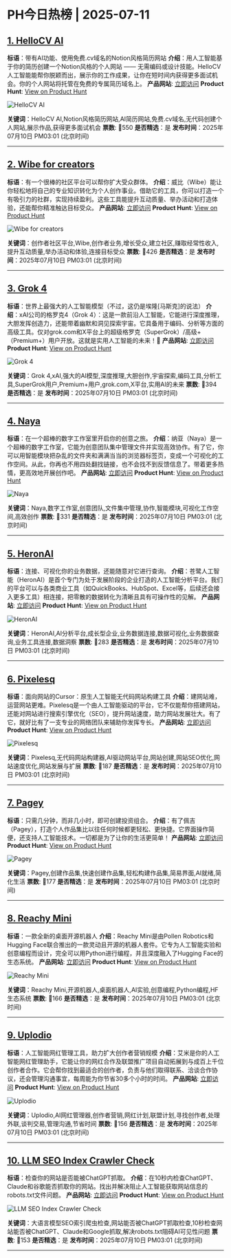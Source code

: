 # PH今日热榜 | 2025-07-11

## [1. HelloCV AI](https://www.producthunt.com/products/hellocv-ai-2?utm_campaign=producthunt-api&utm_medium=api-v2&utm_source=Application%3A+dev+%28ID%3A+189358%29)
**标语**：带有AI功能、使用免费.cv域名的Notion风格简历网站
**介绍**：用人工智能基于你的简历创建一个Notion风格的个人网站 —— 无需编码或设计技能。HelloCV人工智能能帮你脱颖而出，展示你的工作成果，让你在短时间内获得更多面试机会。你的个人网站将托管在免费的专属简历域名上。
**产品网站**: [立即访问](https://www.producthunt.com/r/LHV2PPAYB67RLP?utm_campaign=producthunt-api&utm_medium=api-v2&utm_source=Application%3A+dev+%28ID%3A+189358%29)
**Product Hunt**: [View on Product Hunt](https://www.producthunt.com/products/hellocv-ai-2?utm_campaign=producthunt-api&utm_medium=api-v2&utm_source=Application%3A+dev+%28ID%3A+189358%29)

![HelloCV AI](https://ph-files.imgix.net/3524ce36-bc0e-438e-99da-881ed6e81a5e.jpeg?auto=format)

**关键词**：HelloCV AI,Notion风格简历网站,AI简历网站,免费.cv域名,无代码创建个人网站,展示作品,获得更多面试机会
**票数**: 🔺550
**是否精选**：是
**发布时间**：2025年07月10日 PM03:01 (北京时间)

---

## [2. Wibe for creators](https://www.producthunt.com/products/wibe-for-creators?utm_campaign=producthunt-api&utm_medium=api-v2&utm_source=Application%3A+dev+%28ID%3A+189358%29)
**标语**：有一个很棒的社区平台可以帮你扩大受众群体。
**介绍**：威比（Wibe）能让你轻松地将自己的专业知识转化为个人创作事业。借助它的工具，你可以打造一个有吸引力的社群，实现持续盈利。这些工具能提升互动质量、举办活动和打造体验，还能帮你精准触达目标受众。
**产品网站**: [立即访问](https://www.producthunt.com/r/BOGQLF2URQPM4J?utm_campaign=producthunt-api&utm_medium=api-v2&utm_source=Application%3A+dev+%28ID%3A+189358%29)
**Product Hunt**: [View on Product Hunt](https://www.producthunt.com/products/wibe-for-creators?utm_campaign=producthunt-api&utm_medium=api-v2&utm_source=Application%3A+dev+%28ID%3A+189358%29)

![Wibe for creators](https://ph-files.imgix.net/271444a9-71e1-4d72-a468-678575720508.jpeg?auto=format)

**关键词**：创作者社区平台,Wibe,创作者业务,增长受众,建立社区,赚取经常性收入,提升互动质量,举办活动和体验,连接目标受众
**票数**: 🔺426
**是否精选**：是
**发布时间**：2025年07月10日 PM03:01 (北京时间)

---

## [3. Grok 4](https://www.producthunt.com/products/grok-3?utm_campaign=producthunt-api&utm_medium=api-v2&utm_source=Application%3A+dev+%28ID%3A+189358%29)
**标语**：世界上最强大的人工智能模型（不过，这仍是埃隆[马斯克]的说法）
**介绍**：xAI公司的格罗克4（Grok 4）：这是一款前沿人工智能，它能进行深度推理，大胆发挥创造力，还能带着幽默和洞见探索宇宙。它具备用于编码、分析等方面的高级工具。仅对grok.com和X平台上的超级格罗克（SuperGrok）/高级+（Premium+）用户开放。这就是实用人工智能的未来！🚀
**产品网站**: [立即访问](https://www.producthunt.com/r/ZMZIGMU7YY4HGN?utm_campaign=producthunt-api&utm_medium=api-v2&utm_source=Application%3A+dev+%28ID%3A+189358%29)
**Product Hunt**: [View on Product Hunt](https://www.producthunt.com/products/grok-3?utm_campaign=producthunt-api&utm_medium=api-v2&utm_source=Application%3A+dev+%28ID%3A+189358%29)

![Grok 4](https://ph-files.imgix.net/eb9bc2a1-af8d-4677-8c44-5ac2e401807a.png?auto=format)

**关键词**：Grok 4,xAI,强大的AI模型,深度推理,大胆创作,宇宙探索,编码工具,分析工具,SuperGrok用户,Premium+用户,grok.com,X平台,实用AI的未来
**票数**: 🔺394
**是否精选**：是
**发布时间**：2025年07月10日 PM03:01 (北京时间)

---

## [4. Naya](https://www.producthunt.com/products/naya-2?utm_campaign=producthunt-api&utm_medium=api-v2&utm_source=Application%3A+dev+%28ID%3A+189358%29)
**标语**：在一个超棒的数字工作室里开启你的创意之旅。
**介绍**：纳亚（Naya）是一个超棒的数字工作室，它能为创意团队集中管理文件并实现高效协作。有了它，你可以用智能模块把杂乱的文件夹和满满当当的浏览器标签页，变成一个可视化的工作空间。从此，你再也不用四处翻找链接，也不会找不到反馈信息了。带着更多热情，更高效地开展创作吧。
**产品网站**: [立即访问](https://www.producthunt.com/r/ECSJWM542RRONS?utm_campaign=producthunt-api&utm_medium=api-v2&utm_source=Application%3A+dev+%28ID%3A+189358%29)
**Product Hunt**: [View on Product Hunt](https://www.producthunt.com/products/naya-2?utm_campaign=producthunt-api&utm_medium=api-v2&utm_source=Application%3A+dev+%28ID%3A+189358%29)

![Naya](https://ph-files.imgix.net/df15fb0c-0241-4273-9c94-620f02ccb2ad.png?auto=format)

**关键词**：Naya,数字工作室,创意团队,文件集中管理,协作,智能模块,可视化工作空间,高效创作
**票数**: 🔺331
**是否精选**：是
**发布时间**：2025年07月10日 PM03:01 (北京时间)

---

## [5. HeronAI](https://www.producthunt.com/products/heronai?utm_campaign=producthunt-api&utm_medium=api-v2&utm_source=Application%3A+dev+%28ID%3A+189358%29)
**标语**：连接、可视化你的业务数据，还能随意对它进行查询。
**介绍**：苍鹭人工智能（HeronAI）是首个专门为处于发展阶段的企业打造的人工智能分析平台。我们的平台可以与各类商业工具（如QuickBooks、HubSpot、Excel等，后续还会接入更多工具）相连接，把零散的数据转化为清晰且具有可操作性的见解。
**产品网站**: [立即访问](https://www.producthunt.com/r/KS4BJ3TYKCK4ZD?utm_campaign=producthunt-api&utm_medium=api-v2&utm_source=Application%3A+dev+%28ID%3A+189358%29)
**Product Hunt**: [View on Product Hunt](https://www.producthunt.com/products/heronai?utm_campaign=producthunt-api&utm_medium=api-v2&utm_source=Application%3A+dev+%28ID%3A+189358%29)

![HeronAI](https://ph-files.imgix.net/f9b4ed7b-4833-477d-9410-626b40c01a05.png?auto=format)

**关键词**：HeronAI,AI分析平台,成长型企业,业务数据连接,数据可视化,业务数据查询,业务工具连接,数据洞察
**票数**: 🔺283
**是否精选**：是
**发布时间**：2025年07月10日 PM03:01 (北京时间)

---

## [6. Pixelesq](https://www.producthunt.com/products/pixelesq?utm_campaign=producthunt-api&utm_medium=api-v2&utm_source=Application%3A+dev+%28ID%3A+189358%29)
**标语**：面向网站的Cursor：原生人工智能无代码网站构建工具
**介绍**：建网站难，运营网站更难。Pixelesq是一个由人工智能驱动的平台，它不仅能帮你搭建网站，还能对网站进行搜索引擎优化（SEO），提升网站速度，助力网站发展壮大。有了它，就好比有了一支专业的网络团队来辅助你发挥专长。
**产品网站**: [立即访问](https://www.producthunt.com/r/LB6MWS73WZLVYA?utm_campaign=producthunt-api&utm_medium=api-v2&utm_source=Application%3A+dev+%28ID%3A+189358%29)
**Product Hunt**: [View on Product Hunt](https://www.producthunt.com/products/pixelesq?utm_campaign=producthunt-api&utm_medium=api-v2&utm_source=Application%3A+dev+%28ID%3A+189358%29)

![Pixelesq](https://ph-files.imgix.net/835c582c-e6d8-4655-9af0-8df0326e9f78.png?auto=format)

**关键词**：Pixelesq,无代码网站构建器,AI驱动网站平台,网站创建,网站SEO优化,网站速度优化,网站发展与扩展
**票数**: 🔺187
**是否精选**：是
**发布时间**：2025年07月10日 PM03:01 (北京时间)

---

## [7. Pagey](https://www.producthunt.com/products/pagey?utm_campaign=producthunt-api&utm_medium=api-v2&utm_source=Application%3A+dev+%28ID%3A+189358%29)
**标语**：只需几分钟，而非几小时，即可创建投资组合。
**介绍**：有了佩吉（Pagey），打造个人作品集比以往任何时候都更轻松、更快捷。它界面操作简便，还支持人工智能技术。一切都是为了让你的生活更简单！
**产品网站**: [立即访问](https://www.producthunt.com/r/YAO4XYNUB5CCYV?utm_campaign=producthunt-api&utm_medium=api-v2&utm_source=Application%3A+dev+%28ID%3A+189358%29)
**Product Hunt**: [View on Product Hunt](https://www.producthunt.com/products/pagey?utm_campaign=producthunt-api&utm_medium=api-v2&utm_source=Application%3A+dev+%28ID%3A+189358%29)

![Pagey](https://ph-files.imgix.net/899a39a5-6795-4b65-be0d-dbaf290a63a0.png?auto=format)

**关键词**：Pagey,创建作品集,快速创建作品集,轻松构建作品集,简易界面,AI就绪,简化生活
**票数**: 🔺177
**是否精选**：是
**发布时间**：2025年07月10日 PM03:01 (北京时间)

---

## [8. Reachy Mini](https://www.producthunt.com/products/hugging-face?utm_campaign=producthunt-api&utm_medium=api-v2&utm_source=Application%3A+dev+%28ID%3A+189358%29)
**标语**：一款全新的桌面开源机器人
**介绍**：Reachy Mini是由Pollen Robotics和Hugging Face联合推出的一款灵动且开源的机器人套件。它专为人工智能实验和创意编程而设计，完全可以用Python进行编程，并且深度融入了Hugging Face的生态系统。
**产品网站**: [立即访问](https://www.producthunt.com/r/MQ2SRL4WRJCYRX?utm_campaign=producthunt-api&utm_medium=api-v2&utm_source=Application%3A+dev+%28ID%3A+189358%29)
**Product Hunt**: [View on Product Hunt](https://www.producthunt.com/products/hugging-face?utm_campaign=producthunt-api&utm_medium=api-v2&utm_source=Application%3A+dev+%28ID%3A+189358%29)

![Reachy Mini](https://ph-files.imgix.net/348bc2fd-5871-47e0-b07c-f24193aca26f.png?auto=format)

**关键词**：Reachy Mini,开源机器人,桌面机器人,AI实验,创意编程,Python编程,HF生态系统
**票数**: 🔺166
**是否精选**：是
**发布时间**：2025年07月10日 PM03:01 (北京时间)

---

## [9. Uplodio](https://www.producthunt.com/products/uplodio?utm_campaign=producthunt-api&utm_medium=api-v2&utm_source=Application%3A+dev+%28ID%3A+189358%29)
**标语**：人工智能网红管理工具，助力扩大创作者营销规模
**介绍**：艾米是你的人工智能网红管理助手，它能让你的网红合作及联盟推广项目自动拓展到与成百上千位创作者合作。它会帮你找到最适合的创作者，负责与他们取得联系、洽谈合作协议，还会管理沟通事宜，每周能为你节省30多个小时的时间。
**产品网站**: [立即访问](https://www.producthunt.com/r/OT3T7OCKYUC2LT?utm_campaign=producthunt-api&utm_medium=api-v2&utm_source=Application%3A+dev+%28ID%3A+189358%29)
**Product Hunt**: [View on Product Hunt](https://www.producthunt.com/products/uplodio?utm_campaign=producthunt-api&utm_medium=api-v2&utm_source=Application%3A+dev+%28ID%3A+189358%29)

![Uplodio](https://ph-files.imgix.net/18d47892-54df-4372-841a-308b1ad5a3c9.png?auto=format)

**关键词**：Uplodio,AI网红管理器,创作者营销,网红计划,联盟计划,寻找创作者,处理外联,谈判交易,管理沟通,节省时间
**票数**: 🔺156
**是否精选**：是
**发布时间**：2025年07月10日 PM03:01 (北京时间)

---

## [10. LLM SEO Index Crawler Check](https://www.producthunt.com/products/llm-seo-index-crawler-check?utm_campaign=producthunt-api&utm_medium=api-v2&utm_source=Application%3A+dev+%28ID%3A+189358%29)
**标语**：检查你的网站是否能被ChatGPT抓取。
**介绍**：在10秒内检查ChatGPT、Claude和谷歌能否抓取你的网站。找出并解决阻止人工智能获取网站信息的robots.txt文件问题。
**产品网站**: [立即访问](https://www.producthunt.com/r/OKBOE44H5TD2YU?utm_campaign=producthunt-api&utm_medium=api-v2&utm_source=Application%3A+dev+%28ID%3A+189358%29)
**Product Hunt**: [View on Product Hunt](https://www.producthunt.com/products/llm-seo-index-crawler-check?utm_campaign=producthunt-api&utm_medium=api-v2&utm_source=Application%3A+dev+%28ID%3A+189358%29)

![LLM SEO Index Crawler Check](https://ph-files.imgix.net/513e695c-53b3-4803-b094-3b3798b79717.png?auto=format)

**关键词**：大语言模型SEO索引爬虫检查,网站能否被ChatGPT抓取检查,10秒检查网站能否被ChatGPT、Claude和Google抓取,解决robots.txt阻碍AI可见性问题
**票数**: 🔺153
**是否精选**：是
**发布时间**：2025年07月10日 PM03:01 (北京时间)

---

